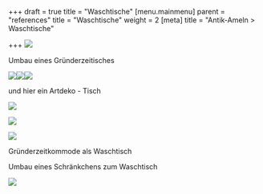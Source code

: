 +++
draft = true
title = "Waschtische"
[menu.mainmenu]
parent = "references"
title = "Waschtische"
weight = 2
[meta]
title = "Antik-Ameln > Waschtische"

+++
![](/img/Waschtisch%20(600%20x%20450).jpg.jpg)

Umbau eines Gründerzeitisches

![](/img/DSC_0212.jpg)![](/img/waschtisch.JPG)![](/img/DSC_0211.jpg)

und hier ein Artdeko - Tisch

![](/img/IMG_20140128_114735.jpg)

![](/img/IMG_20140125_113421.jpg)

![](/img/IMG_20140128_114657.jpg)

Gründerzeitkommode als Waschtisch



Umbau eines Schränkchens zum Waschtisch

![](/img/waschtisch.JPG)